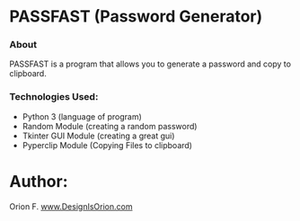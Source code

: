 # PASSFAST (Password Generator)

### About 
PASSFAST is a program that allows you to generate a password and copy to clipboard. 

### Technologies Used:
- Python 3 (language of program)
- Random Module (creating a random password)
- Tkinter GUI Module (creating a great gui)
- Pyperclip Module (Copying Files to clipboard)

# Author: 
Orion F.
www.DesignIsOrion.com


